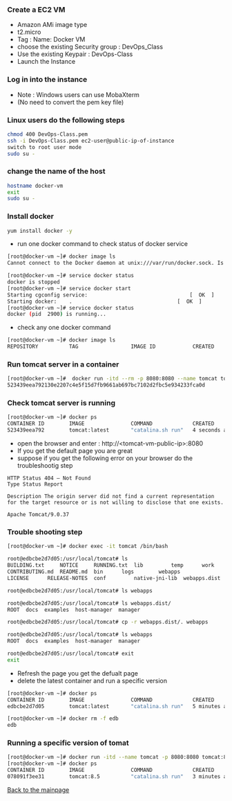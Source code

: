 ### Create a EC2 VM
* Amazon AMi image type
* t2.micro
* Tag : Name: Docker VM
* choose the existing Security group : DevOps_Class
* Use the existing Keypair : DevOps-Class
* Launch the Instance
### Log in into the instance
* Note : Windows users can use MobaXterm
* (No need to convert the pem key file)
### Linux users do the following steps
``` bash
chmod 400 DevOps-Class.pem
ssh -i DevOps-Class.pem ec2-user@public-ip-of-instance
switch to root user mode
sudo su -
```
### change the name of the host
``` bash
hostname docker-vm
exit
sudo su -
```
### Install docker 
``` bash
yum install docker -y 
```
* run one docker command to check status of docker service
``` bash
[root@docker-vm ~]# docker image ls
Cannot connect to the Docker daemon at unix:///var/run/docker.sock. Is the docker daemon running?
```
``` bash
[root@docker-vm ~]# service docker status
docker is stopped
[root@docker-vm ~]# service docker start
Starting cgconfig service:                                 [  OK  ]
Starting docker:	.                                  [  OK  ]
[root@docker-vm ~]# service docker status
docker (pid  2900) is running...
```
* check any one docker command 
``` bash
[root@docker-vm ~]# docker image ls
REPOSITORY          TAG                 IMAGE ID            CREATED             SIZE
```
### Run tomcat server in a container
``` bash
[root@docker-vm ~]#  docker run -itd --rm -p 8080:8080 --name tomcat tomcat:latest
523439eea792130e2207c4e5f15d7fb9661ab697bc7102d2fbc5e934233fca0d
```
### Check tomcat server is running
``` bash
[root@docker-vm ~]# docker ps
CONTAINER ID        IMAGE               COMMAND             CREATED             STATUS              PORTS                    NAMES
523439eea792        tomcat:latest       "catalina.sh run"   4 seconds ago       Up 3 seconds        0.0.0.0:8080->8080/tcp   tomcat
```
* open the browser and enter : http://\<tomcat-vm-public-ip\>:8080
* If you get the default page you are great
* suppose if you get the following error on your browser do the troubleshootig step
``` 
HTTP Status 404 – Not Found
Type Status Report

Description The origin server did not find a current representation for the target resource or is not willing to disclose that one exists.

Apache Tomcat/9.0.37
```
### Trouble shooting step
``` bash
[root@docker-vm ~]# docker exec -it tomcat /bin/bash

root@edbcbe2d7d05:/usr/local/tomcat# ls
BUILDING.txt	 NOTICE		RUNNING.txt  lib	     temp	   work
CONTRIBUTING.md  README.md	bin	     logs	     webapps
LICENSE		 RELEASE-NOTES	conf	     native-jni-lib  webapps.dist

root@edbcbe2d7d05:/usr/local/tomcat# ls webapps

root@edbcbe2d7d05:/usr/local/tomcat# ls webapps.dist/
ROOT  docs  examples  host-manager  manager

root@edbcbe2d7d05:/usr/local/tomcat# cp -r webapps.dist/. webapps

root@edbcbe2d7d05:/usr/local/tomcat# ls webapps
ROOT  docs  examples  host-manager  manager

root@edbcbe2d7d05:/usr/local/tomcat# exit
exit
```
* Refresh the page you get the defualt page
* delete the latest container and run a specific version
``` bash
[root@docker-vm ~]# docker ps
CONTAINER ID        IMAGE               COMMAND             CREATED             STATUS              PORTS                    NAMES
edbcbe2d7d05        tomcat:latest       "catalina.sh run"   5 minutes ago       Up 5 minutes        0.0.0.0:8080->8080/tcp   tomcat

[root@docker-vm ~]# docker rm -f edb
edb
```
### Running a specific version of tomat
``` bash
[root@docker-vm ~]# docker run -itd --name tomcat -p 8080:8080 tomcat:8.5
[root@docker-vm ~]# docker ps
CONTAINER ID        IMAGE               COMMAND             CREATED             STATUS              PORTS                    NAMES
078091f3ee31        tomcat:8.5          "catalina.sh run"   3 minutes ago       Up 3 minutes        0.0.0.0:8080->8080/tcp   tomcat
```

[Back to the mainpage](https://github.com/blrk/learn-devops.io/wiki)
